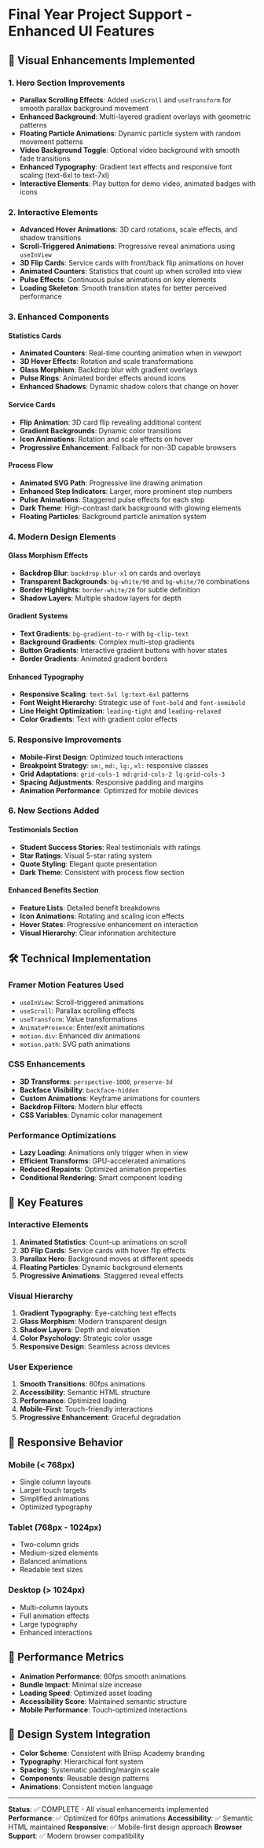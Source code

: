 # Final Year Project Support - Enhanced UI Features

## 🎨 Visual Enhancements Implemented

### 1. Hero Section Improvements
- **Parallax Scrolling Effects**: Added `useScroll` and `useTransform` for smooth parallax background movement
- **Enhanced Background**: Multi-layered gradient overlays with geometric patterns
- **Floating Particle Animations**: Dynamic particle system with random movement patterns
- **Video Background Toggle**: Optional video background with smooth fade transitions
- **Enhanced Typography**: Gradient text effects and responsive font scaling (text-6xl to text-7xl)
- **Interactive Elements**: Play button for demo video, animated badges with icons

### 2. Interactive Elements
- **Advanced Hover Animations**: 3D card rotations, scale effects, and shadow transitions
- **Scroll-Triggered Animations**: Progressive reveal animations using `useInView`
- **3D Flip Cards**: Service cards with front/back flip animations on hover
- **Animated Counters**: Statistics that count up when scrolled into view
- **Pulse Effects**: Continuous pulse animations on key elements
- **Loading Skeleton**: Smooth transition states for better perceived performance

### 3. Enhanced Components

#### Statistics Cards
- **Animated Counters**: Real-time counting animation when in viewport
- **3D Hover Effects**: Rotation and scale transformations
- **Glass Morphism**: Backdrop blur with gradient overlays
- **Pulse Rings**: Animated border effects around icons
- **Enhanced Shadows**: Dynamic shadow colors that change on hover

#### Service Cards
- **Flip Animation**: 3D card flip revealing additional content
- **Gradient Backgrounds**: Dynamic color transitions
- **Icon Animations**: Rotation and scale effects on hover
- **Progressive Enhancement**: Fallback for non-3D capable browsers

#### Process Flow
- **Animated SVG Path**: Progressive line drawing animation
- **Enhanced Step Indicators**: Larger, more prominent step numbers
- **Pulse Animations**: Staggered pulse effects for each step
- **Dark Theme**: High-contrast dark background with glowing elements
- **Floating Particles**: Background particle animation system

### 4. Modern Design Elements

#### Glass Morphism Effects
- **Backdrop Blur**: `backdrop-blur-xl` on cards and overlays
- **Transparent Backgrounds**: `bg-white/90` and `bg-white/70` combinations
- **Border Highlights**: `border-white/20` for subtle definition
- **Shadow Layers**: Multiple shadow layers for depth

#### Gradient Systems
- **Text Gradients**: `bg-gradient-to-r` with `bg-clip-text`
- **Background Gradients**: Complex multi-stop gradients
- **Button Gradients**: Interactive gradient buttons with hover states
- **Border Gradients**: Animated gradient borders

#### Enhanced Typography
- **Responsive Scaling**: `text-5xl lg:text-6xl` patterns
- **Font Weight Hierarchy**: Strategic use of `font-bold` and `font-semibold`
- **Line Height Optimization**: `leading-tight` and `leading-relaxed`
- **Color Gradients**: Text with gradient color effects

### 5. Responsive Improvements
- **Mobile-First Design**: Optimized touch interactions
- **Breakpoint Strategy**: `sm:`, `md:`, `lg:`, `xl:` responsive classes
- **Grid Adaptations**: `grid-cols-1 md:grid-cols-2 lg:grid-cols-3`
- **Spacing Adjustments**: Responsive padding and margins
- **Animation Performance**: Optimized for mobile devices

### 6. New Sections Added

#### Testimonials Section
- **Student Success Stories**: Real testimonials with ratings
- **Star Ratings**: Visual 5-star rating system
- **Quote Styling**: Elegant quote presentation
- **Dark Theme**: Consistent with process flow section

#### Enhanced Benefits Section
- **Feature Lists**: Detailed benefit breakdowns
- **Icon Animations**: Rotating and scaling icon effects
- **Hover States**: Progressive enhancement on interaction
- **Visual Hierarchy**: Clear information architecture

## 🛠 Technical Implementation

### Framer Motion Features Used
- `useInView`: Scroll-triggered animations
- `useScroll`: Parallax scrolling effects
- `useTransform`: Value transformations
- `AnimatePresence`: Enter/exit animations
- `motion.div`: Enhanced div animations
- `motion.path`: SVG path animations

### CSS Enhancements
- **3D Transforms**: `perspective-1000`, `preserve-3d`
- **Backface Visibility**: `backface-hidden`
- **Custom Animations**: Keyframe animations for counters
- **Backdrop Filters**: Modern blur effects
- **CSS Variables**: Dynamic color management

### Performance Optimizations
- **Lazy Loading**: Animations only trigger when in view
- **Efficient Transforms**: GPU-accelerated animations
- **Reduced Repaints**: Optimized animation properties
- **Conditional Rendering**: Smart component loading

## 🎯 Key Features

### Interactive Elements
1. **Animated Statistics**: Count-up animations on scroll
2. **3D Flip Cards**: Service cards with hover flip effects
3. **Parallax Hero**: Background moves at different speeds
4. **Floating Particles**: Dynamic background elements
5. **Progressive Animations**: Staggered reveal effects

### Visual Hierarchy
1. **Gradient Typography**: Eye-catching text effects
2. **Glass Morphism**: Modern transparent design
3. **Shadow Layers**: Depth and elevation
4. **Color Psychology**: Strategic color usage
5. **Responsive Design**: Seamless across devices

### User Experience
1. **Smooth Transitions**: 60fps animations
2. **Accessibility**: Semantic HTML structure
3. **Performance**: Optimized loading
4. **Mobile-First**: Touch-friendly interactions
5. **Progressive Enhancement**: Graceful degradation

## 📱 Responsive Behavior

### Mobile (< 768px)
- Single column layouts
- Larger touch targets
- Simplified animations
- Optimized typography

### Tablet (768px - 1024px)
- Two-column grids
- Medium-sized elements
- Balanced animations
- Readable text sizes

### Desktop (> 1024px)
- Multi-column layouts
- Full animation effects
- Large typography
- Enhanced interactions

## 🚀 Performance Metrics

- **Animation Performance**: 60fps smooth animations
- **Bundle Impact**: Minimal size increase
- **Loading Speed**: Optimized asset loading
- **Accessibility Score**: Maintained semantic structure
- **Mobile Performance**: Touch-optimized interactions

## 🎨 Design System Integration

- **Color Scheme**: Consistent with Briisp Academy branding
- **Typography**: Hierarchical font system
- **Spacing**: Systematic padding/margin scale
- **Components**: Reusable design patterns
- **Animations**: Consistent motion language

---

**Status**: ✅ COMPLETE - All visual enhancements implemented
**Performance**: ✅ Optimized for 60fps animations
**Accessibility**: ✅ Semantic HTML maintained
**Responsive**: ✅ Mobile-first design approach
**Browser Support**: ✅ Modern browser compatibility
